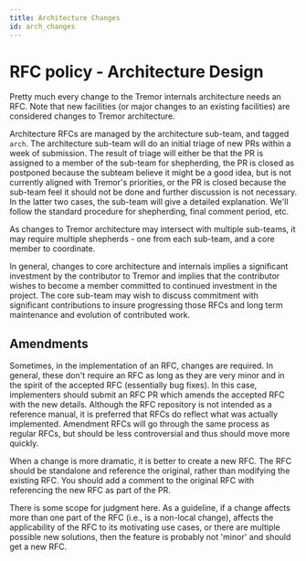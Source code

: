 ```yaml
---
title: Architecture Changes
id: arch_changes
---
```


<!-- alex disable period -->

# RFC policy - Architecture Design

Pretty much every change to the Tremor internals architecture needs an RFC.
Note that new facilities (or major changes to an existing facilities) are
considered changes to Tremor architecture.

Architecture RFCs are managed by the architecture sub-team, and tagged `arch`. The architecture sub-team will do an initial triage of new PRs within a week of
submission. The result of triage will either be that the PR is assigned to a
member of the sub-team for shepherding, the PR is closed as postponed because
the subteam believe it might be a good idea, but is not currently aligned with
Tremor's priorities, or the PR is closed because the sub-team feel it should
not be done and further discussion is not necessary. In the latter two
cases, the sub-team will give a detailed explanation. We'll follow the standard
procedure for shepherding, final comment period, etc.

As changes to Tremor architecture may intersect with multiple sub-teams, it may
require multiple shepherds - one from each sub-team, and a core member to coordinate.

In general, changes to core architecture and internals implies a significant investment by the contributor to Tremor and implies that the contributor wishes to become a member committed to continued investment in the project. The core sub-team may wish to discuss commitment with significant contributions to insure progressing those RFCs and long term maintenance and evolution of contributed work.

## Amendments

Sometimes, in the implementation of an RFC, changes are required. In general,
these don't require an RFC as long as they are very minor and in the spirit of
the accepted RFC (essentially bug fixes). In this case, implementers should
submit an RFC PR which amends the accepted RFC with the new details. Although
the RFC repository is not intended as a reference manual, it is preferred that
RFCs do reflect what was actually implemented. Amendment RFCs will go through
the same process as regular RFCs, but should be less controversial and thus
should move more quickly.

When a change is more dramatic, it is better to create a new RFC. The RFC should
be standalone and reference the original, rather than modifying the existing
RFC. You should add a comment to the original RFC with referencing the new RFC
as part of the PR.

There is some scope for judgment here. As a guideline, if a change
affects more than one part of the RFC (i.e., is a non-local change), affects the
applicability of the RFC to its motivating use cases, or there are multiple
possible new solutions, then the feature is probably not 'minor' and should get
a new RFC.
